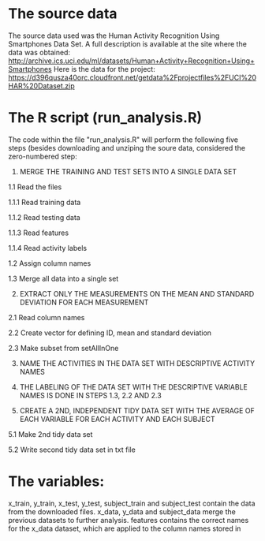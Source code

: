 # The source data

The source data used was the Human Activity Recognition Using Smartphones Data Set.
A full description is available at the site where the data was obtained: http://archive.ics.uci.edu/ml/datasets/Human+Activity+Recognition+Using+Smartphones
Here is the data for the project: https://d396qusza40orc.cloudfront.net/getdata%2Fprojectfiles%2FUCI%20HAR%20Dataset.zip

# The R script (run_analysis.R)

The code within the file "run_analysis.R" will perform the following five steps (besides downloading and unziping the soure data, considered the zero-numbered step:

1. MERGE THE TRAINING AND TEST SETS INTO A SINGLE DATA SET

1.1 Read the files

1.1.1 Read training data

1.1.2 Read testing data

1.1.3 Read features

1.1.4 Read activity labels

1.2 Assign column names

1.3 Merge all data into a single set

2. EXTRACT ONLY THE MEASUREMENTS ON THE MEAN AND STANDARD DEVIATION FOR EACH MEASUREMENT

2.1 Read column names

2.2 Create vector for defining ID, mean and standard deviation

2.3 Make subset from setAllInOne

3. NAME THE ACTIVITIES IN THE DATA SET WITH DESCRIPTIVE ACTIVITY NAMES

4. THE LABELING OF THE DATA SET WITH THE DESCRIPTIVE VARIABLE NAMES IS DONE IN STEPS 1.3, 2.2 AND 2.3

5. CREATE A 2ND, INDEPENDENT TIDY DATA SET WITH THE AVERAGE OF EACH VARIABLE FOR EACH ACTIVITY AND EACH SUBJECT

5.1 Make 2nd tidy data set

5.2 Write second tidy data set in txt file


# The variables:
x_train, y_train, x_test, y_test, subject_train and subject_test contain the data from the downloaded files.
x_data, y_data and subject_data merge the previous datasets to further analysis.
features contains the correct names for the x_data dataset, which are applied to the column names stored in
